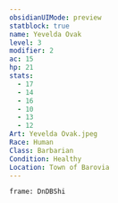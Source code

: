 ```yaml
---
obsidianUIMode: preview
statblock: true
name: Yevelda Ovak
level: 3
modifier: 2
ac: 15
hp: 21
stats:
  - 17
  - 14
  - 16
  - 10
  - 13
  - 12
Art: Yevelda Ovak.jpeg
Race: Human
Class: Barbarian
Condition: Healthy
Location: Town of Barovia
---
```

```custom-frames
frame: DnDBShi
```